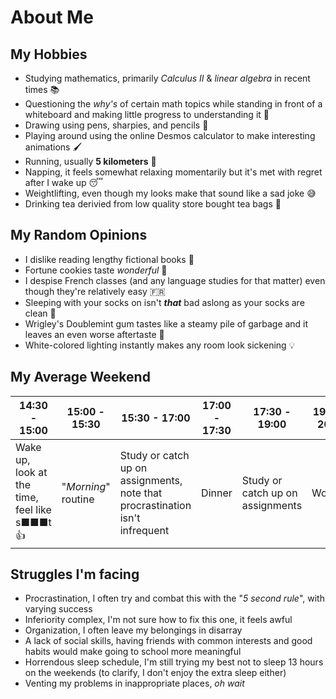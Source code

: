 # About Me

## My Hobbies
- Studying mathematics, primarily *Calculus II* & *linear algebra* in recent times :books:
- Questioning the *why's* of certain math topics while standing in front of a whiteboard and making little progress to understanding it :closed_book:
- Drawing using pens, sharpies, and pencils :pencil:
- Playing around using the online Desmos calculator to make interesting animations :paintbrush:
- Running, usually **5 kilometers** :athletic_shoe:
- Napping, it feels somewhat relaxing momentarily but it's met with regret after I wake up :sleeping:
- Weightlifting, even though my looks make that sound like a sad joke :sweat_smile:
- Drinking tea derivied from low quality store bought tea bags :tea:

## My Random Opinions
- I dislike reading lengthy fictional books :book:
- Fortune cookies taste *wonderful* :fortune_cookie:
- I despise French classes (and any language studies for that matter) even though they're relatively easy 🇫🇷
- Sleeping with your socks on isn't ***that*** bad aslong as your socks are clean :socks:
- Wrigley's Doublemint gum tastes like a steamy pile of garbage and it leaves an even worse aftertaste 🤮
- White-colored lighting instantly makes any room look sickening :bulb:

## My Average Weekend
| 14:30 - 15:00 | 15:00 - 15:30 | 15:30 - 17:00 | 17:00 - 17:30 | 17:30 - 19:00 | 19:00 - 20:00 | 20:00 - 20:45 | 20:45 - 2:50 | 2:50 - 3:00 |
|-|-|-|-|-|-|-|-|-|
| Wake up, look at the time, feel like s■■■t :thumbsup: | "*Morning*" routine | Study or catch up on assignments, note that procrastination isn't infrequent | Dinner | Study or catch up on assignments | Workout | Eat and shower |  Study or catch up on assignments, again | Brush my teeth and go to bed |


## Struggles I'm facing
  - Procrastination, I often try and combat this with the "*5 second rule*", with varying success
  - Inferiority complex, I'm not sure how to fix this one, it feels awful
  - Organization, I often leave my belongings in disarray
  - A lack of social skills, having friends with common interests and good habits would make going to school more meaningful 
  - Horrendous sleep schedule, I'm still trying my best not to sleep 13 hours on the weekends (to clarify, I don't enjoy the extra sleep either)
  - Venting my problems in inappropriate places, *oh wait*
  
